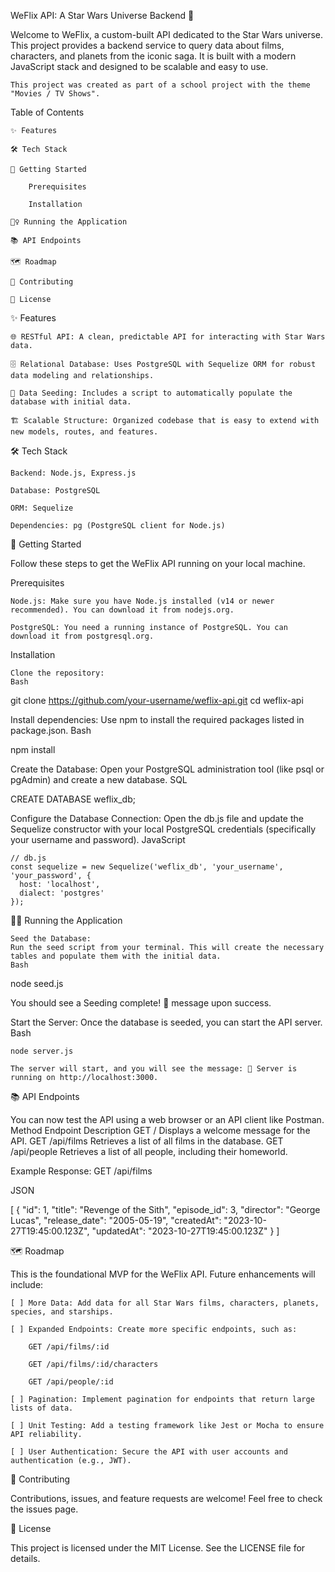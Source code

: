 WeFlix API: A Star Wars Universe Backend 🚀

Welcome to WeFlix, a custom-built API dedicated to the Star Wars universe. This project provides a backend service to query data about films, characters, and planets from the iconic saga. It is built with a modern JavaScript stack and designed to be scalable and easy to use.

    This project was created as part of a school project with the theme "Movies / TV Shows".

Table of Contents

    ✨ Features

    🛠️ Tech Stack

    🏁 Getting Started

        Prerequisites

        Installation

    🏃‍♀️ Running the Application

    📚 API Endpoints

    🗺️ Roadmap

    🤝 Contributing

    📄 License

✨ Features

    🌐 RESTful API: A clean, predictable API for interacting with Star Wars data.

    🗄️ Relational Database: Uses PostgreSQL with Sequelize ORM for robust data modeling and relationships.

    🌱 Data Seeding: Includes a script to automatically populate the database with initial data.

    🏗️ Scalable Structure: Organized codebase that is easy to extend with new models, routes, and features.

🛠️ Tech Stack

    Backend: Node.js, Express.js

    Database: PostgreSQL

    ORM: Sequelize

    Dependencies: pg (PostgreSQL client for Node.js)

🏁 Getting Started

Follow these steps to get the WeFlix API running on your local machine.

Prerequisites

    Node.js: Make sure you have Node.js installed (v14 or newer recommended). You can download it from nodejs.org.

    PostgreSQL: You need a running instance of PostgreSQL. You can download it from postgresql.org.

Installation

    Clone the repository:
    Bash

git clone https://github.com/your-username/weflix-api.git
cd weflix-api

Install dependencies:
Use npm to install the required packages listed in package.json.
Bash

npm install

Create the Database:
Open your PostgreSQL administration tool (like psql or pgAdmin) and create a new database.
SQL

CREATE DATABASE weflix_db;

Configure the Database Connection:
Open the db.js file and update the Sequelize constructor with your local PostgreSQL credentials (specifically your username and password).
JavaScript

    // db.js
    const sequelize = new Sequelize('weflix_db', 'your_username', 'your_password', {
      host: 'localhost',
      dialect: 'postgres'
    });

🏃‍♀️ Running the Application

    Seed the Database:
    Run the seed script from your terminal. This will create the necessary tables and populate them with the initial data.
    Bash

node seed.js

You should see a Seeding complete! 🌱 message upon success.

Start the Server:
Once the database is seeded, you can start the API server.
Bash

    node server.js

    The server will start, and you will see the message: 🚀 Server is running on http://localhost:3000.

📚 API Endpoints

You can now test the API using a web browser or an API client like Postman.
Method	Endpoint	Description
GET	/	Displays a welcome message for the API.
GET	/api/films	Retrieves a list of all films in the database.
GET	/api/people	Retrieves a list of all people, including their homeworld.

Example Response: GET /api/films

JSON

[
  {
    "id": 1,
    "title": "Revenge of the Sith",
    "episode_id": 3,
    "director": "George Lucas",
    "release_date": "2005-05-19",
    "createdAt": "2023-10-27T19:45:00.123Z",
    "updatedAt": "2023-10-27T19:45:00.123Z"
  }
]

🗺️ Roadmap

This is the foundational MVP for the WeFlix API. Future enhancements will include:

    [ ] More Data: Add data for all Star Wars films, characters, planets, species, and starships.

    [ ] Expanded Endpoints: Create more specific endpoints, such as:

        GET /api/films/:id

        GET /api/films/:id/characters

        GET /api/people/:id

    [ ] Pagination: Implement pagination for endpoints that return large lists of data.

    [ ] Unit Testing: Add a testing framework like Jest or Mocha to ensure API reliability.

    [ ] User Authentication: Secure the API with user accounts and authentication (e.g., JWT).

🤝 Contributing

Contributions, issues, and feature requests are welcome! Feel free to check the issues page.

📄 License

This project is licensed under the MIT License. See the LICENSE file for details.

